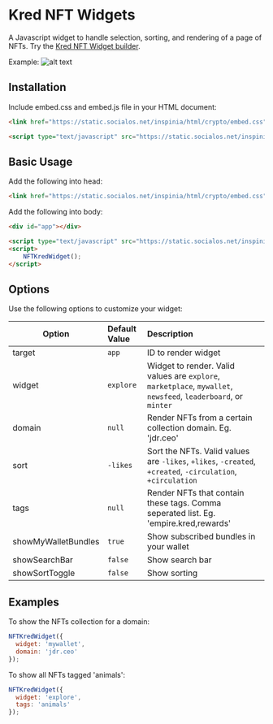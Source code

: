 
# Kred NFT Widgets
A Javascript widget to handle selection, sorting, and rendering of a page of NFTs. Try the [Kred NFT Widget builder](https://nftkred.github.io/Kred-NFT-Widgets/).

Example:
![alt text](https://raw.githubusercontent.com/PeopleBrowsr/Coin.Kred-Widgets/master/assets/preview-snippet.jpg)

## Installation
Include embed.css and embed.js file in your HTML document:
```html
<link href="https://static.socialos.net/inspinia/html/crypto/embed.css" rel="stylesheet">

<script type="text/javascript" src="https://static.socialos.net/inspinia/html/crypto/embed.js"></script>
```
## Basic Usage
Add the following into head:
```html
<link href="https://static.socialos.net/inspinia/html/crypto/embed.css" rel="stylesheet">
```

Add the following into body:
```html
<div id="app"></div>

<script type="text/javascript" src="https://static.socialos.net/inspinia/html/crypto/embed.js"></script>
<script>
	NFTKredWidget();
</script>
```
## Options
Use the following options to customize your widget:

| Option     | Default Value | Description |
| ---------- | :------------- | :----------- |
| target     | `app`| ID to render widget |
| widget     | `explore`     | Widget to render. Valid values are `explore`, `marketplace`, `mywallet`, `newsfeed`, `leaderboard`, or `minter` |
| domain     | `null`        | Render NFTs from a certain collection domain. Eg. 'jdr.ceo' |
| sort       | `-likes`      | Sort the NFTs. Valid values are `-likes`, `+likes`, `-created`, `+created`, `-circulation`, `+circulation` |
| tags       | `null`        | Render NFTs that contain these tags. Comma seperated list. Eg. 'empire.kred,rewards' |
| showMyWalletBundles | `true` | Show subscribed bundles in your wallet |
| showSearchBar | `false`     | Show search bar |
| showSortToggle | `false`    | Show sorting |

## Examples
To show the NFTs collection for a domain:
```javascript
NFTKredWidget({
  widget: 'mywallet',
  domain: 'jdr.ceo'
});
```

To show all NFTs tagged 'animals':
```javascript
NFTKredWidget({
  widget: 'explore',
  tags: 'animals'
});
```
